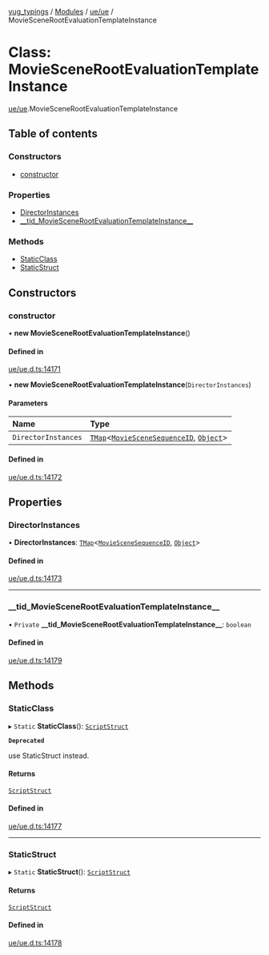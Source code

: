 [yug_typings](../README.md) / [Modules](../modules.md) / [ue/ue](../modules/ue_ue.md) / MovieSceneRootEvaluationTemplateInstance

# Class: MovieSceneRootEvaluationTemplateInstance

[ue/ue](../modules/ue_ue.md).MovieSceneRootEvaluationTemplateInstance

## Table of contents

### Constructors

- [constructor](ue_ue.MovieSceneRootEvaluationTemplateInstance.md#constructor)

### Properties

- [DirectorInstances](ue_ue.MovieSceneRootEvaluationTemplateInstance.md#directorinstances)
- [\_\_tid\_MovieSceneRootEvaluationTemplateInstance\_\_](ue_ue.MovieSceneRootEvaluationTemplateInstance.md#__tid_moviescenerootevaluationtemplateinstance__)

### Methods

- [StaticClass](ue_ue.MovieSceneRootEvaluationTemplateInstance.md#staticclass)
- [StaticStruct](ue_ue.MovieSceneRootEvaluationTemplateInstance.md#staticstruct)

## Constructors

### constructor

• **new MovieSceneRootEvaluationTemplateInstance**()

#### Defined in

[ue/ue.d.ts:14171](https://github.com/YugMetaverse/yug_typings/blob/b7d9b19/ue/ue.d.ts#L14171)

• **new MovieSceneRootEvaluationTemplateInstance**(`DirectorInstances`)

#### Parameters

| Name | Type |
| :------ | :------ |
| `DirectorInstances` | [`TMap`](../interfaces/ue_puerts.TMap.md)<[`MovieSceneSequenceID`](ue_ue.MovieSceneSequenceID.md), [`Object`](ue_ue.Object.md)\> |

#### Defined in

[ue/ue.d.ts:14172](https://github.com/YugMetaverse/yug_typings/blob/b7d9b19/ue/ue.d.ts#L14172)

## Properties

### DirectorInstances

• **DirectorInstances**: [`TMap`](../interfaces/ue_puerts.TMap.md)<[`MovieSceneSequenceID`](ue_ue.MovieSceneSequenceID.md), [`Object`](ue_ue.Object.md)\>

#### Defined in

[ue/ue.d.ts:14173](https://github.com/YugMetaverse/yug_typings/blob/b7d9b19/ue/ue.d.ts#L14173)

___

### \_\_tid\_MovieSceneRootEvaluationTemplateInstance\_\_

• `Private` **\_\_tid\_MovieSceneRootEvaluationTemplateInstance\_\_**: `boolean`

#### Defined in

[ue/ue.d.ts:14179](https://github.com/YugMetaverse/yug_typings/blob/b7d9b19/ue/ue.d.ts#L14179)

## Methods

### StaticClass

▸ `Static` **StaticClass**(): [`ScriptStruct`](ue_ue.ScriptStruct.md)

**`Deprecated`**

use StaticStruct instead.

#### Returns

[`ScriptStruct`](ue_ue.ScriptStruct.md)

#### Defined in

[ue/ue.d.ts:14177](https://github.com/YugMetaverse/yug_typings/blob/b7d9b19/ue/ue.d.ts#L14177)

___

### StaticStruct

▸ `Static` **StaticStruct**(): [`ScriptStruct`](ue_ue.ScriptStruct.md)

#### Returns

[`ScriptStruct`](ue_ue.ScriptStruct.md)

#### Defined in

[ue/ue.d.ts:14178](https://github.com/YugMetaverse/yug_typings/blob/b7d9b19/ue/ue.d.ts#L14178)
